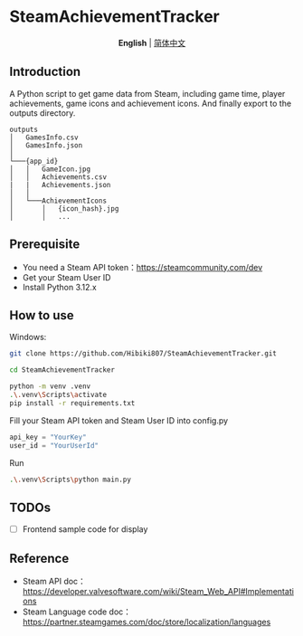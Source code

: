 # SteamAchievementTracker

<div align="center">

**English** | [简体中文](./README_zh-CN.md)

</div>

## Introduction

A Python script to get game data from Steam, including game time, player achievements, game icons and achievement icons. And finally export to the outputs directory.

```
outputs
│   GamesInfo.csv
│   GamesInfo.json
│
└───{app_id}
│   │   GameIcon.jpg
│   │   Achievements.csv
|   |   Achievements.json
│   │
│   └───AchievementIcons
│       │   {icon_hash}.jpg
│       │   ...
```

## Prerequisite

- You need a Steam API token：https://steamcommunity.com/dev
- Get your Steam User ID
- Install Python 3.12.x

## How to use

Windows:

```bash
git clone https://github.com/Hibiki807/SteamAchievementTracker.git

cd SteamAchievementTracker

python -m venv .venv
.\.venv\Scripts\activate
pip install -r requirements.txt
```

Fill your Steam API token and Steam User ID into config.py

```python
api_key = "YourKey"
user_id = "YourUserId"
```

Run

```bash
.\.venv\Scripts\python main.py
```

## TODOs

- [ ] Frontend sample code for display

## Reference

- Steam API doc：https://developer.valvesoftware.com/wiki/Steam_Web_API#Implementations
- Steam Language code doc：https://partner.steamgames.com/doc/store/localization/languages
